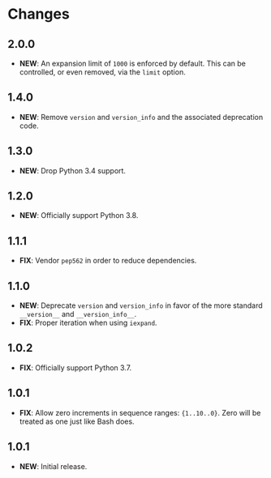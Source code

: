 # Changes

## 2.0.0

- **NEW**: An expansion limit of `1000` is enforced by default. This can be controlled, or even removed, via the `limit`
  option.

## 1.4.0

- **NEW**: Remove `version` and `version_info` and the associated deprecation code.

## 1.3.0

- **NEW**: Drop Python 3.4 support.

## 1.2.0

- **NEW**: Officially support Python 3.8.

## 1.1.1

- **FIX**: Vendor `pep562` in order to reduce dependencies.

## 1.1.0

- **NEW**: Deprecate `version` and `version_info` in favor of the more standard `__version__` and `__version_info__`.
- **FIX**: Proper iteration when using `iexpand`.

## 1.0.2

- **FIX**: Officially support Python 3.7.

## 1.0.1

- **FIX**: Allow zero increments in sequence ranges: `{1..10..0}`. Zero will be treated as one just like Bash does.

## 1.0.1

- **NEW**: Initial release.

